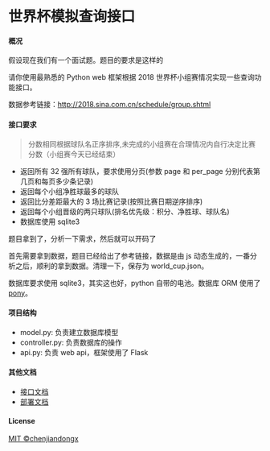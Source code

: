 # 世界杯模拟查询接口

#### 概况

假设现在我们有一个面试题。题目的要求是这样的

请你使用最熟悉的 Python web 框架根据 2018 世界杯小组赛情况实现一些查询功能接口。

数据参考链接：http://2018.sina.com.cn/schedule/group.shtml


#### 接口要求

> 分数相同根据球队名正序排序,未完成的小组赛在合理情况内自行决定比赛分数（小组赛今天已经结束）

* 返回所有 32 强所有球队，要求使用分页(参数 page 和 per_page 分别代表第几页和每页多少条记录)
* 返回每个小组净胜球最多的球队
* 返回比分差距最大的 3 场比赛记录(按照比赛日期逆序排序)
* 返回每个小组晋级的两只球队(排名优先级：积分、净胜球、球队名)
* 数据库使用 sqlite3


题目拿到了，分析一下需求，然后就可以开码了

首先需要拿到数据，题目已经给出了参考链接，数据是由 js 动态生成的，一番分析之后，顺利的拿到数据。清理一下，保存为 world_cup.json。

数据库要求使用 sqlite3，其实这也好，python 自带的电池。数据库 ORM 使用了 [pony](https://docs.ponyorm.com/)。

#### 项目结构
* model.py: 负责建立数据库模型
* controller.py: 负责数据库的操作
* api.py: 负责 web api，框架使用了 Flask


#### 其他文档
* [接口文档](https://github.com/chenjiandongx/world-cup/blob/master/api.py)
* [部署文档](https://github.com/chenjiandongx/world-cup/blob/master/deploy.md)


#### License
[MIT ©chenjiandongx](https://github.com/chenjiandongx)
